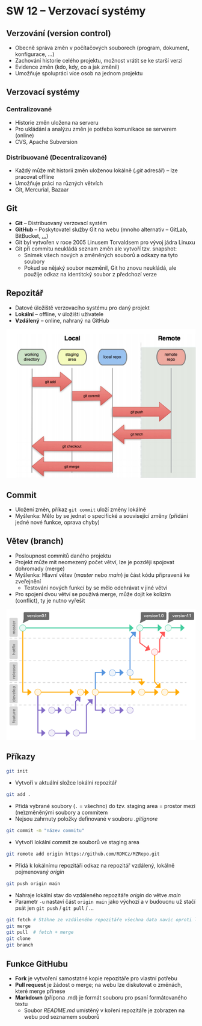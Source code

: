 # SW 12 – Verzovací systémy

## Verzování (version control)

* Obecně správa změn v počítačových souborech (program, dokument, konfigurace, ...)
* Zachování historie celého projektu, možnost vrátit se ke starší verzi
* Evidence změn (kdo, kdy, co a jak změnil)
* Umožňuje spolupráci více osob na jednom projektu

## Verzovací systémy

### Centralizované

* Historie změn uložena na serveru
* Pro ukládání a analýzu změn je potřeba komunikace se serverem (online)
* CVS, Apache Subversion

### Distribuované (Decentralizované)

* Každý může mít historii změn uloženou lokálně (_.git_ adresář) – lze pracovat offline
* Umožňuje práci na různých větvích
* Git, Mercurial, Bazaar

## Git

* __Git__ – Distribuovaný verzovací systém
* __GitHub__ – Poskytovatel služby Git na webu (mnoho alternativ – GitLab, BitBucket, [...](https://www.guru99.com/github-alternative.html))
* Git byl vytvořen v roce 2005 Linusem Torvaldsem pro vývoj jádra Linuxu
* Git při commitu neukládá seznam změn ale vytvoří tzv. snapshot:
  * Snímek všech nových a změněných souborů a odkazy na tyto soubory
  * Pokud se nějaký soubor nezměnil, Git ho znovu neukládá, ale použije odkaz na identitcký soubor z předchozí verze

## Repozitář

* Datové úložiště verzovacího systému pro daný projekt
* __Lokální__ – offline, v úložišti uživatele
* __Vzdálený__ – online, nahraný na GitHub

![Repo](./img/SW_12_01.PNG)

## Commit

* Uložení změn, příkaz `git commit` uloží změny lokálně
* Myšlenka: Mělo by se jednat o specifické a související změny (přidání jedné nové funkce, oprava chyby)

## Větev (branch)

* Posloupnost commitů daného projektu
* Projekt může mít neomezený počet větví, lze je později spojovat dohromady (merge)
* Myšlenka: Hlavní větev (_master_ nebo _main_) je část kódu připravená ke zveřejnění
  * Testování nových funkcí by se mělo odehrávat v jiné větvi
* Pro spojení dvou větví se používá merge, může dojít ke kolizím (conflict), ty je nutno vyřešit

![Branches](./img/SW_12_02.png)

## Příkazy

``` bash
git init
```

* Vytvoří v aktuální složce lokální repozitář

``` bash
git add .
```

* Přidá vybrané soubory (`.` = všechno) do tzv. staging area = prostor mezi (ne)změněnými soubory a commitem
* Nejsou zahrnuty položky definované v souboru _.gitignore_

``` bash
git commit -m "název commitu"
```

* Vytvoří lokální commit ze souborů ve staging area

``` bash
git remote add origin https://github.com/RDMCz/MZRepo.git
```

* Přidá k lokálnímu repozitáři odkaz na repozitář vzdálený, lokálně pojmenovaný _origin_

``` bash
git push origin main
```

* Nahraje lokální stav do vzdáleného repozitáře _origin_ do větve _main_
* Parametr `-u` nastaví část `origin main` jako výchozí a v budoucnu už stačí psát jen `git push` / `git pull` / ...

``` bash
git fetch # Stáhne ze vzdáleného repozitáře všechna data navíc oproti lokálnímu, nesloučí je (merge)
git merge
git pull  # fetch + merge
git clone
git branch
```

## Funkce GitHubu

* __Fork__ je vytvoření samostatné kopie repozitáře pro vlastní potřebu
* __Pull request__ je žádost o merge; na webu lze diskutovat o změnách, které merge přinese
* __Markdown__ (přípona .md) je formát souboru pro psaní formátovaného textu
  * Soubor _<span>README.md</span>_ umístěný v kořeni repozitáře je zobrazen na webu pod seznamem souborů
